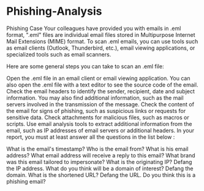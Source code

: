 # Phishing-Analysis
Phishing Case
Your colleagues have provided you with emails in .eml format, ".eml" files are individual email files stored in Multipurpose Internet Mail Extensions (MIME) format. To scan .eml emails, you can use tools such as email clients (Outlook, Thunderbird, etc.), email viewing applications, or specialized tools such as email scanners.

Here are some general steps you can take to scan an .eml file:

Open the .eml file in an email client or email viewing application. You can also open the .eml file with a text editor to see the source code of the email.
Check the email headers to identify the sender, recipient, date and subject information. You may also find additional information, such as the mail servers involved in the transmission of the message.
Check the content of the email for signs of phishing, such as suspicious links or requests for sensitive data.
Check attachments for malicious files, such as macros or scripts.
Use email analysis tools to extract additional information from the email, such as IP addresses of email servers or additional headers.
In your report, you must at least answer all the questions in the list below :

What is the email's timestamp?
Who is the email from?
What is his email address?
What email address will receive a reply to this email?
What brand was this email tailored to impersonate?
What is the originating IP? Defang the IP address.
What do you think will be a domain of interest? Defang the domain.
What is the shortened URL? Defang the URL.
Do you think this is a phishing email?

